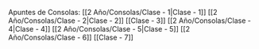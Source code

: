 Apuntes de Consolas:
[[2 Año/Consolas/Clase - 1|Clase - 1]]
[[2 Año/Consolas/Clase - 2|Clase - 2]]
[[Clase - 3]]
[[2 Año/Consolas/Clase - 4|Clase - 4]]
[[2 Año/Consolas/Clase - 5|Clase - 5]]
[[2 Año/Consolas/Clase - 6]]
[[Clase - 7]]
